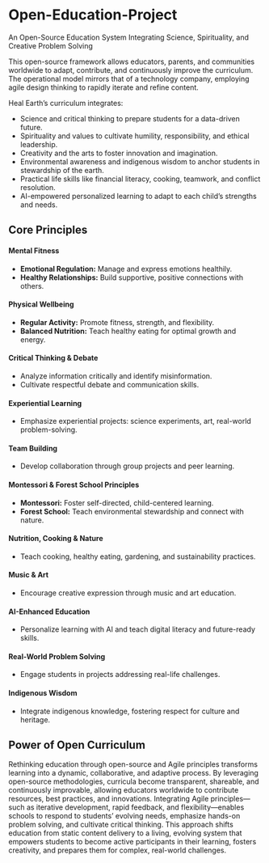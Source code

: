 # Open-Education-Project
An Open-Source Education System Integrating Science, Spirituality, and Creative Problem Solving 

This open-source framework allows educators, parents, and communities worldwide to adapt, contribute, and continuously improve the curriculum. The operational model mirrors that of a technology company, employing agile design thinking to rapidly iterate and refine content.

Heal Earth’s curriculum integrates:

- Science and critical thinking to prepare students for a data-driven future.
- Spirituality and values to cultivate humility, responsibility, and ethical leadership.
- Creativity and the arts to foster innovation and imagination.
- Environmental awareness and indigenous wisdom to anchor students in stewardship of the earth.
- Practical life skills like financial literacy, cooking, teamwork, and conflict resolution.
- AI-empowered personalized learning to adapt to each child’s strengths and needs.

## Core Principles

#### Mental Fitness
- **Emotional Regulation:** Manage and express emotions healthily.  
- **Healthy Relationships:** Build supportive, positive connections with others.  

#### Physical Wellbeing
- **Regular Activity:** Promote fitness, strength, and flexibility.  
- **Balanced Nutrition:** Teach healthy eating for optimal growth and energy.  

#### Critical Thinking & Debate
- Analyze information critically and identify misinformation.  
- Cultivate respectful debate and communication skills.  

#### Experiential Learning
- Emphasize experiential projects: science experiments, art, real-world problem-solving.  

#### Team Building
- Develop collaboration through group projects and peer learning.  

#### Montessori & Forest School Principles
- **Montessori:** Foster self-directed, child-centered learning.  
- **Forest School:** Teach environmental stewardship and connect with nature.  

#### Nutrition, Cooking & Nature
- Teach cooking, healthy eating, gardening, and sustainability practices.  

#### Music & Art
- Encourage creative expression through music and art education.  

#### AI-Enhanced Education
- Personalize learning with AI and teach digital literacy and future-ready skills.  

#### Real-World Problem Solving
- Engage students in projects addressing real-life challenges.  

#### Indigenous Wisdom
- Integrate indigenous knowledge, fostering respect for culture and heritage.

## Power of Open Curriculum
Rethinking education through open-source and Agile principles transforms learning into a dynamic, collaborative, and adaptive process. By leveraging open-source methodologies, curricula become transparent, shareable, and continuously improvable, allowing educators worldwide to contribute resources, best practices, and innovations. Integrating Agile principles—such as iterative development, rapid feedback, and flexibility—enables schools to respond to students’ evolving needs, emphasize hands-on problem solving, and cultivate critical thinking. This approach shifts education from static content delivery to a living, evolving system that empowers students to become active participants in their learning, fosters creativity, and prepares them for complex, real-world challenges.

